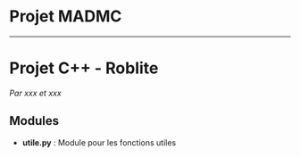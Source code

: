 # Projet MADMC
---

# Projet C++ - Roblite

*Par xxx et xxx*

## Modules

- **utile.py** : Module pour les fonctions utiles
